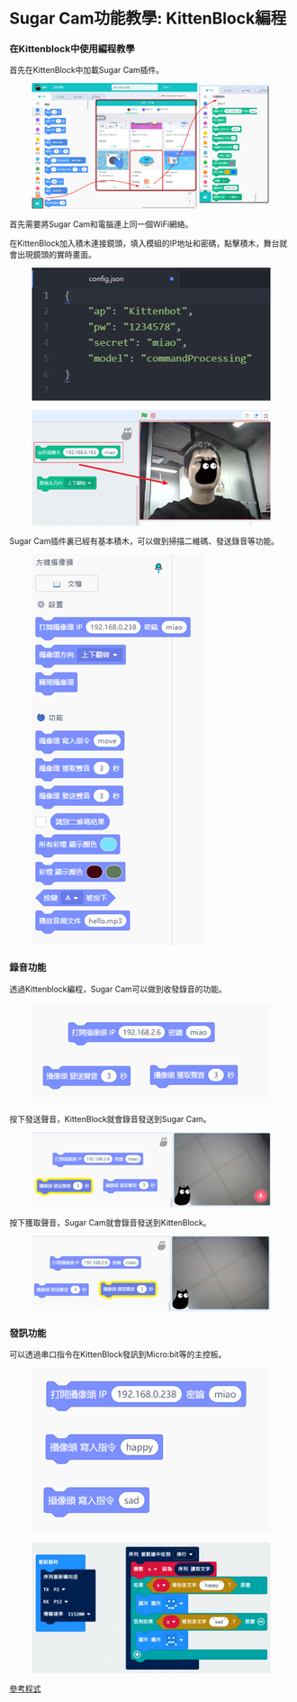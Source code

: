 # Sugar Cam功能教學: KittenBlock編程

### 在Kittenblock中使用編程教學

首先在KittenBlock中加載Sugar Cam插件。

<figure><img src="../../../../.gitbook/assets/cam_ai1.png" alt=""><figcaption></figcaption></figure>

首先需要將Sugar Cam和電腦連上同一個WiFi網絡。

在KittenBlock加入積木連接鏡頭，填入模組的IP地址和密碼，點擊積木，舞台就會出現鏡頭的實時畫面。

<div>

<figure><img src="../../../../.gitbook/assets/cam_kb4.png" alt=""><figcaption></figcaption></figure>

 

<figure><img src="../../../../.gitbook/assets/cam_ai2.png" alt=""><figcaption></figcaption></figure>

</div>

Sugar Cam插件裏已經有基本積木，可以做到掃描二維碼、發送錄音等功能。



<figure><img src="../../../../.gitbook/assets/cam_kb11.png" alt=""><figcaption></figcaption></figure>



### 錄音功能

透過Kittenblock編程，Sugar Cam可以做到收發錄音的功能。

<figure><img src="../../../../.gitbook/assets/image (1) (1) (1) (1) (1) (1) (1) (1) (1) (1).png" alt=""><figcaption></figcaption></figure>

按下發送聲音，KittenBlock就會錄音發送到Sugar Cam。

<figure><img src="../../../../.gitbook/assets/image (2) (1) (1) (1) (1) (1) (1) (1).png" alt=""><figcaption></figcaption></figure>

按下獲取聲音，Sugar Cam就會錄音發送到KittenBlock。

<figure><img src="../../../../.gitbook/assets/image (3) (1) (1) (1) (1).png" alt=""><figcaption></figcaption></figure>

### 發訊功能

可以透過串口指令在KittenBlock發訊到Micro:bit等的主控板。

<figure><img src="../../../../.gitbook/assets/image (12).png" alt="" width="512"><figcaption></figcaption></figure>

<figure><img src="../../../../.gitbook/assets/image (1) (1) (1) (1) (1) (1) (1) (1) (1).png" alt="" width="563"><figcaption></figcaption></figure>

[參考程式](https://makecode.microbit.org/\_iga5PiPba04p)
